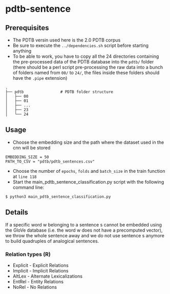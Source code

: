 # pdtb-sentence

## Prerequisites
* The PDTB versin used here is the 2.0 PDTB corpus
* Be sure to execute the ```../dependencies.sh``` script before starting anything
* To be able to work, you have to copy all the 24 directories containing the pre-processed data of the PDTB database into the ```pdtb/``` folder (there should be a perl script pre-processing the raw data into a bunch of folders named from ```00/``` to ```24/```, the files inside these folders should have the ```.pipe``` extension)

```
.
├── pdtb                # PDTB folder structure
│   ├── 00
│   ├── 01
│   ├── ...
│   ├── 23
│   └── 24
```
## Usage
* Choose the embedding size and the path where the dataset used in the cnn will be stored
```
EMBEDDING_SIZE = 50
PATH_TO_CSV = "pdtb/pdtb_sentences.csv"
```
* Choose the number of ```epochs```, ```folds``` and ```batch_size``` in the train function at ```line 118```
* Start the main_pdtb_sentence_classification.py script with the following command line:
```
$ python3 main_pdtb_sentence_classification.py
```

## Details
If a specific word w belonging to a sentence s cannot be embedded using the GloVe database (i.e. the word w does not have a precomputed vector), we throw the whole sentence away and we do not use sentence s anymore to build quadruples of analogical sentences.

### Relation types (R)
* Explicit - Explicit Relations
* Implicit - Implicit Relations
* AltLex - Alternate Lexicalizations
* EntRel - Entity Relations
* NoRel - No Relations

